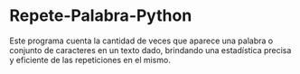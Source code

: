 # Repete-Palabra-Python
Este programa cuenta la cantidad de veces que aparece una palabra o 
conjunto de caracteres en un texto dado, brindando una estadística precisa y 
eficiente de las repeticiones en el mismo.
